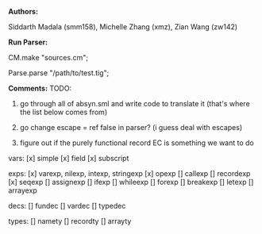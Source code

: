 **Authors:**

Siddarth Madala (smm158), Michelle Zhang (xmz), Zian Wang (zw142) 


**Run Parser:**

CM.make "sources.cm";

Parse.parse "/path/to/test.tig";

**Comments:**
TODO:

1. go through all of absyn.sml and write code to translate it (that's where the list below comes from)

2. go change escape = ref false in parser? (i guess deal with escapes)

3. figure out if the purely functional record EC is something we want to do  

vars:
[x] simple
[x] field
[x] subscript

exps:
[x] varexp, nilexp, intexp, stringexp
[x] opexp
[] callexp
[] recordexp
[x] seqexp
[] assignexp
[] ifexp
[] whileexp
[] forexp
[] breakexp
[] letexp
[] arrayexp

decs:
[] fundec
[] vardec
[] typedec

types:
[] namety
[] recordty
[] arrayty
